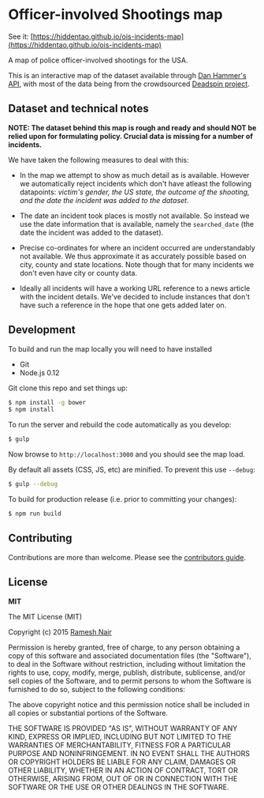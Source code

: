 # Officer-involved Shootings map

See it: [https://hiddentao.github.io/ois-incidents-map](https://hiddentao.github.io/ois-incidents-map)

A map of police officer-involved shootings for the USA.

This is an interactive map of the dataset available through [Dan Hammer's API](https://github.com/danhammer/ois-incidents), with 
most of the data being from the crowdsourced [Deadspin project](http://regressing.deadspin.com/were-compiling-every-police-involved-shooting-in-americ-1624180387).

## Dataset and technical notes

**NOTE: The dataset behind this map is rough and ready and should NOT be relied upon 
for formulating policy. Crucial data is missing for a number of incidents.**

We have taken the following measures to deal with this:

* In the map we attempt to show as much detail as is available. However we 
automatically reject incidents which don't have atleast the following 
datapoints: _victim's gender, the US state, the outcome of the shooting, and 
the date the incident was added to the dataset_.

* The date an incident took places is mostly not available. So instead we use 
the date information that is available, namely the `searched_date` (the date 
the incident was added to the dataset).

* Precise co-ordinates for where an incident occurred are understandably not 
available. We thus approximate it as accurately possible based on city, county 
and state locations. Note though that for many incidents we don't even have city 
or county data.

* Ideally all incidents will have a working URL reference to a news article 
with the incident details. We've decided to include instances that don't have 
such a reference in the hope that one gets added later on.


## Development

To build and run the map locally you will need to have installed

* Git
* Node.js 0.12

Git clone this repo and set things up:

```bash
$ npm install -g bower
$ npm install
```

To run the server and rebuild the code automatically as you develop:

```bash
$ gulp
```

Now browse to `http://localhost:3000` and you should see the map load.

By default all assets (CSS, JS, etc) are minified. To prevent this use `--debug`:

```bash
$ gulp --debug
```

To build for production release (i.e. prior to committing your changes):

```bash
$ npm run build
```

## Contributing

Contributions are more than welcome. Please see the [contributors guide](https://github.com/hiddentao/ois-incidents-map/blob/gh-pages/CONTRIBUTING.md).

## License

**MIT**

The MIT License (MIT)

Copyright (c) 2015 [Ramesh Nair](http://hiddentao.com)

Permission is hereby granted, free of charge, to any person obtaining a copy
of this software and associated documentation files (the "Software"), to deal
in the Software without restriction, including without limitation the rights
to use, copy, modify, merge, publish, distribute, sublicense, and/or sell
copies of the Software, and to permit persons to whom the Software is
furnished to do so, subject to the following conditions:

The above copyright notice and this permission notice shall be included in
all copies or substantial portions of the Software.

THE SOFTWARE IS PROVIDED "AS IS", WITHOUT WARRANTY OF ANY KIND, EXPRESS OR
IMPLIED, INCLUDING BUT NOT LIMITED TO THE WARRANTIES OF MERCHANTABILITY,
FITNESS FOR A PARTICULAR PURPOSE AND NONINFRINGEMENT. IN NO EVENT SHALL THE
AUTHORS OR COPYRIGHT HOLDERS BE LIABLE FOR ANY CLAIM, DAMAGES OR OTHER
LIABILITY, WHETHER IN AN ACTION OF CONTRACT, TORT OR OTHERWISE, ARISING FROM,
OUT OF OR IN CONNECTION WITH THE SOFTWARE OR THE USE OR OTHER DEALINGS IN
THE SOFTWARE.
